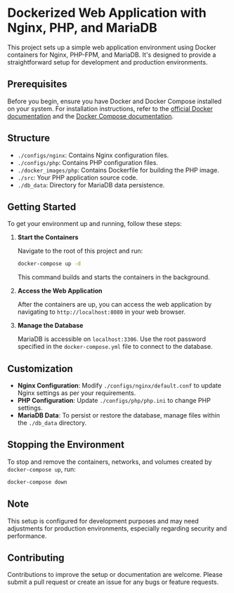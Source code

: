
# Dockerized Web Application with Nginx, PHP, and MariaDB

This project sets up a simple web application environment using Docker containers for Nginx, PHP-FPM, and MariaDB. It's designed to provide a straightforward setup for development and production environments.

## Prerequisites

Before you begin, ensure you have Docker and Docker Compose installed on your system. For installation instructions, refer to the [official Docker documentation](https://docs.docker.com/get-docker/) and the [Docker Compose documentation](https://docs.docker.com/compose/install/).

## Structure

- `./configs/nginx`: Contains Nginx configuration files.
- `./configs/php`: Contains PHP configuration files.
- `./docker_images/php`: Contains Dockerfile for building the PHP image.
- `./src`: Your PHP application source code.
- `./db_data`: Directory for MariaDB data persistence.

## Getting Started

To get your environment up and running, follow these steps:

1. **Start the Containers**

   Navigate to the root of this project and run:

   ```bash
   docker-compose up -d
   ```

   This command builds and starts the containers in the background.

2. **Access the Web Application**

   After the containers are up, you can access the web application by navigating to `http://localhost:8080` in your web browser.

3. **Manage the Database**

   MariaDB is accessible on `localhost:3306`. Use the root password specified in the `docker-compose.yml` file to connect to the database.

## Customization

- **Nginx Configuration**: Modify `./configs/nginx/default.conf` to update Nginx settings as per your requirements.
- **PHP Configuration**: Update `./configs/php/php.ini` to change PHP settings.
- **MariaDB Data**: To persist or restore the database, manage files within the `./db_data` directory.

## Stopping the Environment

To stop and remove the containers, networks, and volumes created by `docker-compose up`, run:

```bash
docker-compose down
```

## Note

This setup is configured for development purposes and may need adjustments for production environments, especially regarding security and performance.

## Contributing

Contributions to improve the setup or documentation are welcome. Please submit a pull request or create an issue for any bugs or feature requests.

